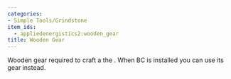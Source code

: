 ```yaml
---
categories:
- Simple Tools/Grindstone
item_ids:
  - appliedenergistics2:wooden_gear
title: Wooden Gear
---
```


Wooden gear required to craft a the <ItemLink
id="appliedenergistics2:grindstone"/>. When BC is installed you can
use its gear instead.

<RecipeFor id="appliedenergistics2:wooden_gear"/>
